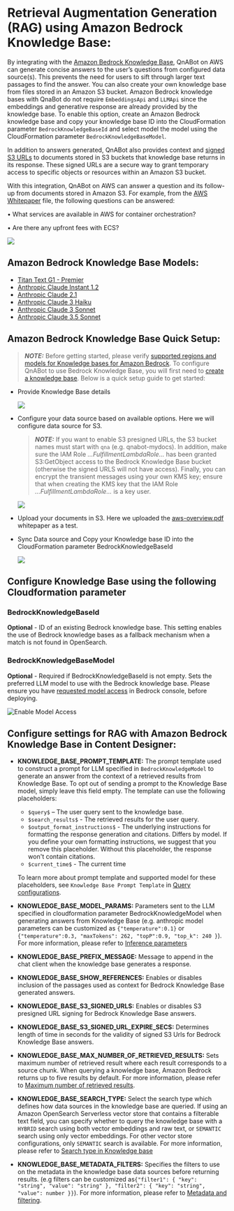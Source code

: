 # Retrieval Augmentation Generation (RAG) using Amazon Bedrock Knowledge Base:

By integrating with the [Amazon Bedrock Knowledge Base](https://aws.amazon.com/bedrock/knowledge-bases/), QnABot on AWS can generate concise answers to the user’s questions from configured data source(s). This prevents the need for users to sift through larger text passages to find the answer. You can also create your own knowledge base from files stored in an Amazon S3 bucket. Amazon Bedrock knowledge bases with QnaBot do not require `EmbeddingsApi` and `LLMApi` since the embeddings and generative response are already provided by the knowledge base. To enable this option, create an Amazon Bedrock knowledge base and copy your knowledge base ID into the CloudFormation parameter `BedrockKnowledgeBaseId` and select model the model using the CloudFormation parameter `BedrockKnowledgeBaseModel`. 

In addition to answers generated, QnABot also provides context and [signed S3 URLs](https://docs.aws.amazon.com/AmazonS3/latest/userguide/using-presigned-url.html) to documents stored in S3 buckets that knowledge base returns in its response. These signed URLs are a secure way to grant temporary access to specific objects or resources within an Amazon S3 bucket.

With this integration, QnABot on AWS can answer a question and its follow-up from documents stored in Amazon S3. For example, from the [AWS Whitepaper](https://docs.aws.amazon.com/pdfs/whitepapers/latest/aws-overview/aws-overview.pdf) file, the following questions can be answered:

•	What services are available in AWS for container orchestration?

•	Are there any upfront fees with ECS?

![](./images/image0.png)


## Amazon Bedrock Knowledge Base Models:
- [Titan Text G1 - Premier](https://us-east-1.console.aws.amazon.com/bedrock/home?region=us-east-1#/providers?model=amazon.titan-text-premier-v1:0)
- [Anthropic Claude Instant 1.2](https://us-east-1.console.aws.amazon.com/bedrock/home?region=us-east-1#/providers?model=anthropic.claude-instant-v1)
- [Anthropic Claude 2.1](https://us-east-1.console.aws.amazon.com/bedrock/home?region=us-east-1#/providers?model=anthropic.claude-v2:1)
- [Anthropic Claude 3 Haiku](https://us-east-1.console.aws.amazon.com/bedrock/home?region=us-east-1#/providers?model=anthropic.claude-3-haiku-20240307-v1:0)
- [Anthropic Claude 3 Sonnet](https://us-east-1.console.aws.amazon.com/bedrock/home?region=us-east-1#/providers?model=anthropic.claude-3-sonnet-20240229-v1:0)
- [Anthropic Claude 3.5 Sonnet](https://us-east-1.console.aws.amazon.com/bedrock/home?region=us-east-1#/providers?model=anthropic.claude-3-5-sonnet-20240620-v1:0)


## Amazon Bedrock Knowledge Base Quick Setup:
> **_NOTE:_** 
Before getting started, please verify [supported regions and models for Knowledge bases for Amazon Bedrock](https://docs.aws.amazon.com/bedrock/latest/userguide/knowledge-base-supported.html). To configure QnABot to use Bedrock Knowledge Base, you will first need to [create a knowledge base](https://docs.aws.amazon.com/bedrock/latest/userguide/knowledge-base-create.html). Below is a quick setup guide to get started:

- Provide Knowledge Base details

    ![](./images/image1.png)

- Configure your data source based on available options. Here we will configure data source for S3. 
    > **_NOTE:_** If you want to enable S3 presigned URLs, the S3 bucket names must start with `qna` (e.g. qnabot-mydocs). In addition, make sure the IAM Role *...FulfillmentLambdaRole...* has been granted S3:GetObject access to the Bedrock Knowledge Base bucket (otherwise the signed URLS will not have access). Finally, you can encrypt the transient messages using your own KMS key; ensure that when creating the KMS key that the IAM Role *...FulfillmentLambdaRole...* is a key user.
    
    ![](./images/image2.png)

- Upload your documents in S3. Here we uploaded the [aws-overview.pdf](https://docs.aws.amazon.com/pdfs/whitepapers/latest/aws-overview/aws-overview.pdf) whitepaper as a test.

- Sync Data source and Copy your Knowledge base ID into the CloudFormation parameter BedrockKnowledgeBaseId

    ![](./images/image3.png)


## Configure Knowledge Base using the following Cloudformation parameter

### BedrockKnowledgeBaseId

**Optional** - ID of an existing Bedrock knowledge base. This setting enables the use of Bedrock knowledge bases as a fallback mechanism when a match is not found in OpenSearch.


### BedrockKnowledgeBaseModel

**Optional** -  Required if BedrockKnowledgeBaseId is not empty. Sets the preferred LLM model to use with the Bedrock knowledge base. Please ensure you have [requested model access](https://docs.aws.amazon.com/bedrock/latest/userguide/model-access.html) in Bedrock console, before deploying.

![Enable Model Access](./images/model_access_for_kb.png)



## Configure settings for RAG with Amazon Bedrock Knowledge Base in Content Designer:

- **KNOWLEDGE_BASE_PROMPT_TEMPLATE:** The prompt template used to construct a prompt for LLM specified in `BedrockKnowledgeModel` to generate an answer from the context of a retrieved results from Knowledge Base. To opt out of sending a prompt to the Knowledge Base model, simply leave this field empty. The template can use the following placeholders:
    - 	`$query$` – The user query sent to the knowledge base.
    - 	`$search_results$` - The retrieved results for the user query.
    - 	`$output_format_instructions$` - The underlying instructions for formatting the response generation and citations. Differs by model. If you define your own formatting instructions, we suggest that you remove this placeholder. Without this placeholder, the response won't contain citations.
    - 	`$current_time$` - The current time

    To learn more about prompt template and supported model for these placeholders, see `Knowledge Base Prompt Template` in [Query configurations](https://docs.aws.amazon.com/bedrock/latest/userguide/kb-test-config.html#kb-test-config-prompt-template).
- **KNOWLEDGE_BASE_MODEL_PARAMS:** Parameters sent to the LLM specified in cloudformation parameter BedrockKnowledgeModel when generating answers from Knowledge Base (e.g. anthropic model parameters can be customized as `{"temperature":0.1}` or `{"temperature":0.3, "maxTokens": 262, "topP":0.9, "top_k": 240 }`). For more information, please refer to [Inference parameters](https://docs.aws.amazon.com/bedrock/latest/userguide/kb-test-config.html)
- **KNOWLEDGE_BASE_PREFIX_MESSAGE:** Message to append in the chat client when the knowledge base generates a response.
- **KNOWLEDGE_BASE_SHOW_REFERENCES:** Enables or disables inclusion of the passages used as context for Bedrock Knowledge Base generated answers.
- **KNOWLEDGE_BASE_S3_SIGNED_URLS:** Enables or disables S3 presigned URL signing for Bedrock Knowledge Base answers.
- **KNOWLEDGE_BASE_S3_SIGNED_URL_EXPIRE_SECS:** Determines length of time in seconds for the validity of signed S3 Urls for Bedrock Knowledge Base answers.
- **KNOWLEDGE_BASE_MAX_NUMBER_OF_RETRIEVED_RESULTS:** Sets maximum number of retrieved result where each result corresponds to a source chunk. When querying a knowledge base, Amazon Bedrock returns up to five results by default. For more information, please refer to [Maximum number of retrieved results](https://docs.aws.amazon.com/bedrock/latest/userguide/kb-test-config.html).
- **KNOWLEDGE_BASE_SEARCH_TYPE:** Select the search type which defines how data sources in the knowledge base are queried. If using an Amazon OpenSearch Serverless vector store that contains a filterable text field, you can specify whether to query the knowledge base with a `HYBRID` search using both vector embeddings and raw text, or `SEMANTIC` search using only vector embeddings. For other vector store configurations, only `SEMANTIC` search is available. For more information, please refer to [Search type in Knowledge base](https://docs.aws.amazon.com/bedrock/latest/userguide/kb-test-config.html)
- **KNOWLEDGE_BASE_METADATA_FILTERS:** Specifies the filters to use on the metadata in the knowledge base data sources before returning results. (e.g filters can be customized as`{"filter1": { "key": "string", "value": "string" }, "filter2": { "key": "string", "value": number }}`). For more information, please refer to [Metadata and filtering](https://docs.aws.amazon.com/bedrock/latest/userguide/kb-test-config.html).